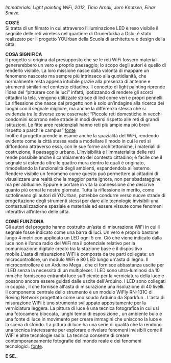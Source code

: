 _Immaterials: Light painting WiFi, 2012, Timo Arnall, Jorn Knutsen, Einar Sneve._

**COS’É**  
Si tratta di un filmato in cui attraverso l’illuminazione LED è reso visibile il segnale delle reti wireless nel quartiere di Grunerlokka a
Oslo; é stato realizzato per il progetto YOUrban della Scuola di architettura e design della città.  

**COSA SIGNIFICA**  
Il progetto si origina dal presupposto che se le reti WiFi fossero materiali genererebbero un vero e proprio paesaggio; lo scopo degli 
autori è quello di renderlo visibile. La loro missione nasce dalla volontà di mappare un fenomeno nascosto ma sempre più intrinseco alla 
quotidianità, che normalmente resta appena intuibile grazie alla presenza di antenne e strumenti similari nel contesto cittadino. Il 
concetto di light painting riprende l’idea del “pitturare con le luci” infatti, ipotizzando di rendere gli scorci cittadini la tela, 
vengono utilizzate strisce di led come veri e propri pennelli.
La riflessione che nasce dal progetto non è solo un’indagine alla ricerca dei luoghi con il segnale migliore, ma anche la differenza stessa che si evidenzia tra le diverse zone osservate: “Piccole reti domestiche in vecchi condomini scorrono nelle strade in modi diversi rispetto alle reti di grandi istituzioni. Le fitte aree residenziali hanno reti più ampie ma più brevi rispetto a parchi e campus” [fonte](http://yourban.no/2011/02/22/immaterials-light-painting-wifi/)  
Inoltre il progetto prende in esame anche la spazialità del WiFi, rendendo evidente come la città stessa vada a modellare il modo in cui le reti si diffondono attraverso essa, con le sue forme architettoniche, i materiali di costruzione, il paesaggio urbano.
L’invisibilità e l’immaterialità delle reti rende possibile anche il cambiamento del contesto cittadino; è facile che il segnale si estenda oltre le quattro mura dentro le quali è originato, rimodellando la funzionalità degli ambienti, espandendola all’esterno. 
Rendere visibile un fenomeno come questo può permettere ai cittadini di visualizzare una realtà che la maggior parte ignora, non per 
sbadataggine ma per abitudine. Eppure è portare in vita la connessione che descrive quanto più ormai le nostre giornate. Tutta la 
riflessione in merito, come sottolineano gli autori di YOUrban, potrebbe condurre verso nuove strade di progettazione degli strumenti 
stessi per dare alle tecnologie invisibili una  contestualizzazione spaziale e materiale ed essere vissute come fenomeni interattivi 
all’interno delle città.

**COME FUNZIONA**  
Gli autori del progetto hanno costruito un’asta di misurazione WiFi in cui il segnale fosse indicato come una barra di luci. Un vero e 
proprio bastone lungo 4 metri con applicato un LED ogni 5 cm. Ciò che viene indicato dalla luce non è l’onda radio del WiFi ma il 
potenziale relativo per la comunicazione digitale creato tra la stazione base e il dispositivo mobile.L'asta di misurazione WiFi è composta
da tre parti collegate: un microcontrollore, un modulo WiFi e 80 LED lungo un'asta di legno. Il microcontrollore è un Arduino Mega , che ci
fornisce abbastanza uscite per i LED senza la necessità di un multiplexer. I LED sono ultra-luminosi da 10 mm che forniscono entrambi 
luce sufficiente per la verniciatura della luce e possono ancora essere guidati dalle uscite dell'Arduino. I LED sono collegati in coppia
, il che fornisce all'asta di misurazione una risoluzione di 40 livelli. Il componente centrale dello strumento è un modulo WiFly RN-131C
di Roving Network progettato come uno scudo Arduino da Sparkfun . L'asta di misurazione WiFi è uno strumento sviluppato appositamente 
per la verniciatura leggera. La pittura di luce è una tecnica fotografica in cui usi una fotocamera bloccata, lunghi tempi di esposizione
, un ambiente buio e una fonte di luce in movimento per creare immagini che uniscono la luce e la scena di sfondo. La pittura di luce ha
una serie di qualità che la rendono una tecnica interessante per esplorare e rivelare fenomeni invisibili come il WiFi e altre tecnologie
radio. La tecnica consente di creare contemporaneamente fotografie del mondo reale e dei fenomeni tecnologici.
[fonte](http://yourban.no/2011/03/07/making-immaterials-light-painting-wifi/).

**E SE..**  

